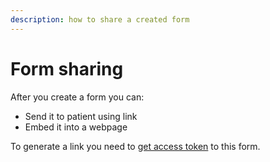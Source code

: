 ```yaml
---
description: how to share a created form
---
```


# Form sharing

After you create a form you can:

* Send it to patient using link
* Embed it into a webpage

To generate a link you need to [get access token](../../../deprecated/deprecated/forms/form-api-docs-deprecated.md#aidbox.sdc-get-form-access-jwt) to this form.

